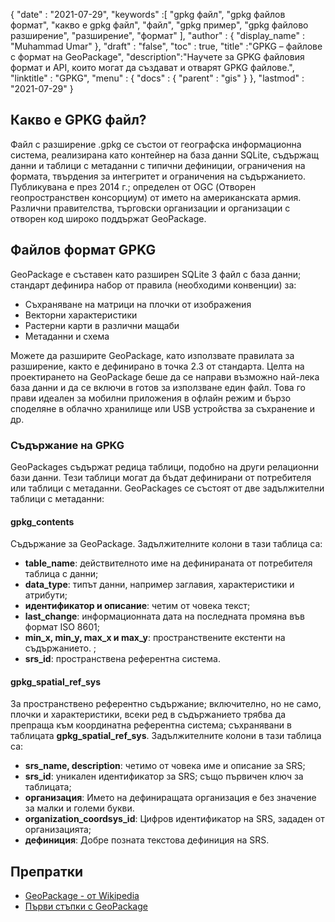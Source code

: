 {
  "date" : "2021-07-29",
  "keywords" :[ "gpkg файл", "gpkg файлов формат", "какво е gpkg файл", "файл", "gpkg пример", "gpkg файлово разширение", "разширение", "формат" ],
  "author" : {
    "display_name" : "Muhammad Umar"
},
  "draft" : "false",
  "toc" : true,
  "title" :"GPKG – файлове с формат на GeoPackage",
  "description":"Научете за GPKG файловия формат и API, които могат да създават и отварят GPKG файлове.",
  "linktitle" : "GPKG",
  "menu" : {
    "docs" : {
      "parent" : "gis"
}
},
  "lastmod" : "2021-07-29"
}

## Какво е GPKG файл?
Файл с разширение .gpkg се състои от географска информационна система, реализирана като контейнер на база данни SQLite, съдържащ данни и таблици с метаданни с типични дефиниции, ограничения на формата, твърдения за интегритет и ограничения на съдържанието. Публикувана е през 2014 г.; определен от OGC (Отворен геопространствен консорциум) от името на американската армия. Различни правителства, търговски организации и организации с отворен код широко поддържат GeoPackage.

## Файлов формат GPKG
GeoPackage е съставен като разширен SQLite 3 файл с база данни; стандарт дефинира набор от правила (необходими конвенции) за:
- Съхраняване на матрици на плочки от изображения
- Векторни характеристики
- Растерни карти в различни мащаби
- Метаданни и схема

Можете да разширите GeoPackage, като използвате правилата за разширение, както е дефинирано в точка 2.3 от стандарта. Целта на проектирането на GeoPackage беше да се направи възможно най-лека база данни и да се включи в готов за използване един файл. Това го прави идеален за мобилни приложения в офлайн режим и бързо споделяне в облачно хранилище или USB устройства за съхранение и др.

### Съдържание на GPKG
GeoPackages съдържат редица таблици, подобно на други релационни бази данни. Тези таблици могат да бъдат дефинирани от потребителя или таблици с метаданни. GeoPackages се състоят от две задължителни таблици с метаданни:

#### gpkg_contents
Съдържание за GeoPackage. Задължителните колони в тази таблица са:

- **table_name**: действителното име на дефинираната от потребителя таблица с данни;
- **data_type**: типът данни, например заглавия, характеристики и атрибути;
- **идентификатор и описание**: четим от човека текст;
- **last_change**: информационната дата на последната промяна във формат ISO 8601;
- **min_x, min_y, max_x и max_y**: пространствените екстенти на съдържанието. ;
- **srs_id**: пространствена референтна система.

#### gpkg_spatial_ref_sys
За пространствено референтно съдържание; включително, но не само, плочки и характеристики, всеки ред в съдържанието трябва да препраща към координатна референтна система; съхранявани в таблицата **gpkg_spatial_ref_sys**. Задължителните колони в тази таблица са:

- **srs_name, description**: четимо от човека име и описание за SRS;
- **srs_id**: уникален идентификатор за SRS; също първичен ключ за таблицата;
- **организация**: Името на дефиниращата организация е без значение за малки и големи букви.
- **organization_coordsys_id**: Цифров идентификатор на SRS, зададен от организацията;
- **дефиниция**: Добре позната текстова дефиниция на SRS.


## Препратки

* [GeoPackage - от Wikipedia](https://en.wikipedia.org/wiki/GeoPackage)
* [Първи стъпки с GeoPackage](http://www.geopackage.org/guidance/getting-started.html)

